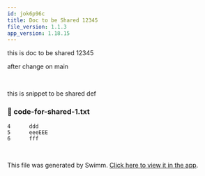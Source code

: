 ```yaml
---
id: jok6p96c
title: Doc to be Shared 12345
file_version: 1.1.3
app_version: 1.18.15
---
```


this is doc to be shared 12345

after change on main

<br/>

this is snippet to be shared def
<!-- NOTE-swimm-snippet: the lines below link your snippet to Swimm -->
### 📄 code-for-shared-1.txt
```text
4      ddd
5      eeeEEE
6      fff
```

<br/>

This file was generated by Swimm. [Click here to view it in the app](https://swimm-web-app.web.app/repos/Z2l0aHViJTNBJTNBdGVzdC1naXRodWItYXBwJTNBJTNBc3dpbW1pbw==/docs/jok6p96c).
